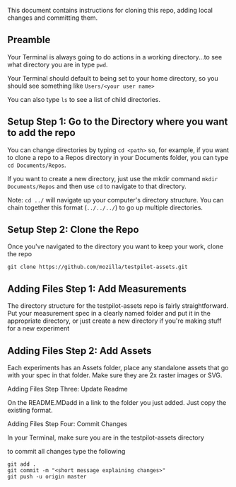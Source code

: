 This document contains instructions for cloning this repo, adding local changes and committing them.

## Preamble

Your Terminal is always going to do actions in a working directory...to see what directory you are in type `pwd`.

Your Terminal should default to being set to your home directory, so you should see something like `Users/<your user name>`

You can also type `ls` to see a list of child directories.

## Setup Step 1: Go to the Directory where you want to add the repo

You can change directories by typing `cd <path>` so, for example, if you want to clone a repo to a Repos directory in your Documents folder, you can type `cd Documents/Repos`.

If you want to create a new directory, just use the mkdir command `mkdir Documents/Repos` and then use `cd` to navigate to that directory.

Note: `cd ../` will navigate up your computer's directory structure. You can chain together this format (`../../../`) to go up multiple directories.

## Setup Step 2: Clone the Repo

Once you've navigated to the directory you want to keep your work, clone the repo

`git clone https://github.com/mozilla/testpilot-assets.git`

## Adding Files Step 1: Add Measurements

The directory structure for the testpilot-assets repo is fairly straightforward. Put your measurement spec in a clearly named folder and put it in the appropriate directory, or just create a new directory if you're making stuff for a new experiment

## Adding Files Step 2: Add Assets

Each experiments has an Assets folder, place any standalone assets that go with your spec in that folder. Make sure they are 2x raster images or SVG.

Adding Files Step Three: Update Readme

On the README.MDadd in a link to the folder you just added. Just copy the existing format.

Adding Files Step Four: Commit Changes

In your Terminal, make sure you are in the testpilot-assets directory

to commit all changes type the following

```
git add .
git commit -m "<short message explaining changes>"
git push -u origin master
```
